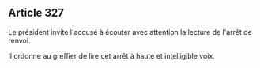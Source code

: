 Article 327
----
Le président invite l'accusé à écouter avec attention la lecture de l'arrêt de
renvoi.

Il ordonne au greffier de lire cet arrêt à haute et intelligible voix.
